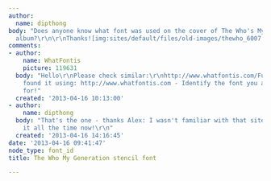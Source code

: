 ```yaml
---
author:
  name: dipthong
body: "Does anyone know what font was used on the cover of The Who's My Generation
  album?\r\n\r\nThanks![img:sites/default/files/old-images/thewho_6007.jpg]"
comments:
- author:
    name: WhatFontis
    picture: 119631
  body: "Hello\r\nPlease check similar:\r\nhttp://www.whatfontis.com/Futura-Black-D-urw.font?text=THE%20WHO\r\nAlex\r\nI
    found it using: http://www.whatfontis.com - Identify the font you are looking
    for!"
  created: '2013-04-16 10:13:00'
- author:
    name: dipthong
  body: "That's the one - thanks Alex: I wasn't familiar with that site - will use
    it all the time now!\r\n"
  created: '2013-04-16 14:16:45'
date: '2013-04-16 09:41:47'
node_type: font_id
title: The Who My Generation stencil font

---
```

